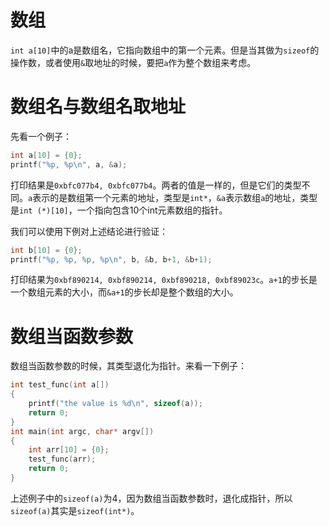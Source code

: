 
# 数组

`int a[10]`中的a是数组名，它指向数组中的第一个元素。但是当其做为`sizeof`的操作数，或者使用`&`取地址的时候，要把`a`作为整个数组来考虑。

# 数组名与数组名取地址

先看一个例子：
```c
int a[10] = {0};
printf("%p, %p\n", a, &a);
```
打印结果是`0xbfc077b4, 0xbfc077b4`。两者的值是一样的，但是它们的类型不同。`a`表示的是数组第一个元素的地址，类型是`int*`，`&a`表示数组`a`的地址，类型是`int (*)[10]`，一个指向包含10个int元素数组的指针。

我们可以使用下例对上述结论进行验证：
```c
int b[10] = {0};
printf("%p, %p, %p, %p\n", b, &b, b+1, &b+1);
```
打印结果为`0xbf890214, 0xbf890214, 0xbf890218, 0xbf89023c`。`a+1`的步长是一个数组元素的大小，而`&a+1`的步长却是整个数组的大小。

# 数组当函数参数

数组当函数参数的时候，其类型退化为指针。来看一下例子：
```c
int test_func(int a[])
{
    printf("the value is %d\n", sizeof(a));
    return 0;
}
int main(int argc, char* argv[])
{
    int arr[10] = {0};
    test_func(arr);
    return 0;
}
```
上述例子中的`sizeof(a)`为4，因为数组当函数参数时，退化成指针，所以`sizeof(a)`其实是`sizeof(int*)`。
